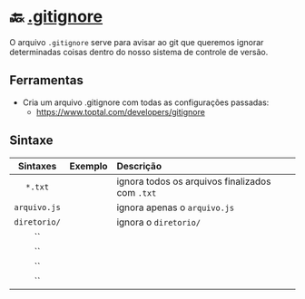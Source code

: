 # :back: [.gitignore](../../../README.md#low-level-programming)
O arquivo `.gitignore` serve para avisar ao git que queremos ignorar determinadas coisas dentro do nosso sistema de controle de versão.

## Ferramentas
* Cria um arquivo .gitignore com todas as configurações passadas:
    - https://www.toptal.com/developers/gitignore

## Sintaxe
| Sintaxes | Exemplo | Descrição |
| :-: | :-: | :- |
| `*.txt` |  | ignora todos os arquivos finalizados com `.txt` |
| `arquivo.js` |  | ignora apenas o `arquivo.js` |
| `diretorio/` |  | ignora o `diretorio/` |
| `` |  |  |
| `` |  |  |
| `` |  |  |
| `` |  |  |